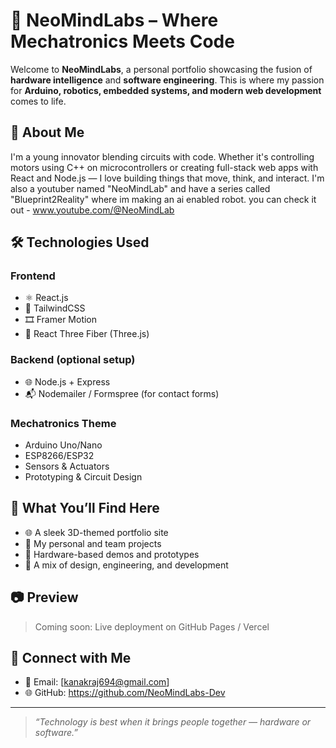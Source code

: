 # 🧠 NeoMindLabs – Where Mechatronics Meets Code

Welcome to **NeoMindLabs**, a personal portfolio showcasing the fusion of **hardware intelligence** and **software engineering**. This is where my passion for **Arduino, robotics, embedded systems, and modern web development** comes to life.

## 🚀 About Me
I'm a young innovator blending circuits with code. Whether it's controlling motors using C++ on microcontrollers or creating full-stack web apps with React and Node.js — I love building things that move, think, and interact.
I'm also a youtuber named "NeoMindLab" and have a series called "Blueprint2Reality" where im making an ai enabled robot. you can check it out - www.youtube.com/@NeoMindLab

## 🛠️ Technologies Used

### Frontend
- ⚛️ React.js
- 🎨 TailwindCSS
- 🎞️ Framer Motion
- 🧩 React Three Fiber (Three.js)

### Backend (optional setup)
- 🌐 Node.js + Express
- 📬 Nodemailer / Formspree (for contact forms)

### Mechatronics Theme
- Arduino Uno/Nano
- ESP8266/ESP32
- Sensors & Actuators
- Prototyping & Circuit Design

## 🎯 What You’ll Find Here
- 🌐 A sleek 3D-themed portfolio site
- 💼 My personal and team projects
- 🔩 Hardware-based demos and prototypes
- 🧠 A mix of design, engineering, and development

## 📷 Preview
> Coming soon: Live deployment on GitHub Pages / Vercel

## 🤝 Connect with Me
- 💌 Email: [kanakraj694@gmail.com]
- 🌐 GitHub: https://github.com/NeoMindLabs-Dev

---

> *“Technology is best when it brings people together — hardware or software.”*

